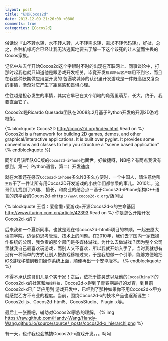 ```yaml
---
layout: post
title: "初识Cocos2d"
date: 2013-12-09 21:26:00 +0800
comments: true
categories: [Cocos2d]
---
```


<!--more-->

俗话说『山不转水转，水不转人转，人不转需求转，需求不转代码转』，好扯，总之，各种机缘巧合已经让我无法逃离地要去了解一下这个该死的让人望而生畏的Cocos家族。

记忆中从去年开始Cocos2d这个字眼时不时的出现在互联网上、同事谈论中，打那时起我也就只知道他是跟游戏开发相关，毕竟开发```搜狐新闻客户端```用不到它，而且在我这种长期做应用型开发的
苦逼攻城师的认识里开发游戏是一件既高级又复杂的事情，渐渐对它产生了距离感和畏惧心理。

往往越是担心发生的事情，其实它早已在某个阴暗的角落里萌芽、长大。终于，我要直面它了。

Cocos2d是Ricardo Quesada团队在2008年2月基于Python开发的开源2D游戏框架。

{% blockquote Cocos2D http://cocos2d.org/index.html Read on %}
Cocos2d is a framework for building 2D games, demos, 
and other graphical/interactive applications. 
It is built over pyglet. It provides some conventions 
and classes to help you structure a "scene based application"
{% endblockquote %}

同年6月该团队OC版的```Cocos2d-iPhone```也面世。好敏捷呀，NB吧？有两点我没有想到，第一）Python语言，第二）开发速度

就在大家还在感叹```Cocos2d-iPhone```多么NB多么方便时，一个中国人，请注意他叫```王哲```干了一件让所有用Cocos2D开发游戏的小伙伴们都惊呆的事儿。2010年，这哥们儿找到了兴趣、
擅长，和商业的结合点－基于Cocos2d-iPhone架构C++语言的跨平台的Cocos2d-x```http://www.cocos2d-x.org/```版问世

{% blockquote 王哲：爱偷懒+爱游戏=开源Cocos2d-x的生命基因 http://www.ituring.com.cn/article/42393 Read on %}
你是怎么开始开发Cocos2d-x的？

后来我和一个夏新同事，也就是现在带cocos2d-html5项目的林顺，一起去厦大读商学院，边读边思考管理、技术上的问题。在2010年，我们去了国内一家做操作系统的公司，我负责的那个部门是多媒体游戏。为什么去做游戏？因为整个公司里就我自己最喜欢玩游戏，而别人又不喜欢，所以我就开始入手了。当时我就想有没有一种简单的方式让别人把游戏移植过来，于是我想做一个引擎，能够方便地把iOS游戏移植到我们操作系统上面，顺便再出一个安卓版本。
{% endblockquote %}

不得不承认这哥们儿是个实干家！之后，依托于陈昊芝以及他的```CocoaChina```下的Cocos2d-x的社区和```触控科技```，Cocos2d-x得到了青春期最好的发育，到目前Cocos2d-x已广泛应用到
游戏开发中，已经到了那种如果你不用Cocos2d-x甲方就感觉乙方不专业的程度。当前，围绕Cocos2d-x的技术产品也逐渐诞生：Cocos2d-js、Cocos2d-html5、CocosStudio、Plugin-x等。

最后上一张图吧，辅助对Cocos2d家族的理解。
{% img https://raw.github.com/Handy-Wang/Handy-Wang.github.io/source/source/_posts/cocos2d-x_hierarchi.png %}

有一天，也许我也会搞搞Cocos2d-x游戏开发。。。呵呵